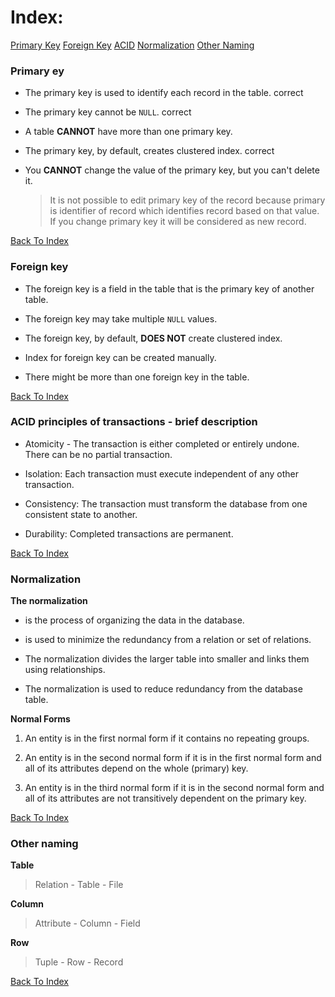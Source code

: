 # Index:

[Primary Key](#primary-key)
[Foreign Key](#foreign-key)
[ACID](#acid-principles-of-transactions---brief-description)
[Normalization](#normalization)
[Other Naming](#other-naming)

### Primary ey

- The primary key is used to identify each record in the table.
  correct

- The primary key cannot be `NULL`.
  correct

- A table **CANNOT** have more than one primary key.

- The primary key, by default, creates clustered index.
  correct

- You **CANNOT** change the value of the primary key, but you can't delete it.
  > It is not possible to edit primary key of the record because primary is identifier of record which identifies record based on that value. If you change primary key it will be considered as new record.

[Back To Index](#index)

### Foreign key

- The foreign key is a field in the table that is the primary key of another table.

- The foreign key may take multiple `NULL` values.

- The foreign key, by default, **DOES NOT** create clustered index.

- Index for foreign key can be created manually.

- There might be more than one foreign key in the table.

[Back To Index](#index)

### ACID principles of transactions - brief description

- Atomicity - The transaction is either completed or entirely undone. There can be no partial transaction.

- Isolation: Each transaction must execute independent of any other transaction.

- Consistency: The transaction must transform the database from one consistent state to another.

- Durability: Completed transactions are permanent.

[Back To Index](#index)

### Normalization

**The normalization**

- is the process of organizing the data in the database.

- is used to minimize the redundancy from a relation or set of relations.

- The normalization divides the larger table into smaller and links them using relationships.

- The normalization is used to reduce redundancy from the database table.

**Normal Forms**

1. An entity is in the first normal form if it contains no repeating groups.

2. An entity is in the second normal form if it is in the first normal form and all of its attributes depend on the whole (primary) key.

3. An entity is in the third normal form if it is in the second normal form and all of its attributes are not transitively dependent on the primary key.

[Back To Index](#index)

### Other naming

**Table**

> Relation - Table - File

**Column**

> Attribute - Column - Field

**Row**

> Tuple - Row - Record

[Back To Index](#index)
